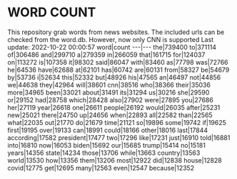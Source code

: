 # WORD COUNT
This repository grab words from news websites. The included urls can be checked from the word.db.
However, now only CNN is supported
Last update: 2022-10-22 00:00:57
word|count
---|---
the|739400
to|371114
of|306486
and|299710
a|279359
in|266059
that|161715
for|124037
on|113272
is|107358
it|98302
said|86047
with|83460
as|77798
was|72766
he|64536
have|62688
at|62101
has|60742
are|60131
from|58327
be|54679
by|53736
i|52634
this|52332
but|48926
his|47565
an|46497
not|44856
we|44638
they|42964
will|38601
cnn|38516
who|38366
their|35036
more|34965
been|33021
about|31491
its|31294
us|30216
she|29590
or|29152
had|28758
which|28428
also|27902
were|27895
you|27686
her|27119
year|26618
one|26611
people|26192
would|26035
after|25231
new|25021
there|24750
up|24656
when|22893
all|22582
than|22565
what|22035
out|21770
do|21679
time|21121
so|19896
some|19742
if|19625
first|19195
over|19133
can|18991
could|18166
other|18016
last|17844
according|17582
president|17477
two|17296
like|17231
just|16910
told|16881
into|16810
now|16053
biden|15692
our|15685
trump|15414
no|15181
years|14356
state|14234
those|13706
while|13663
country|13563
world|13530
how|13356
them|13206
most|12922
did|12838
house|12828
covid|12775
get|12695
many|12563
even|12547
because|12352
